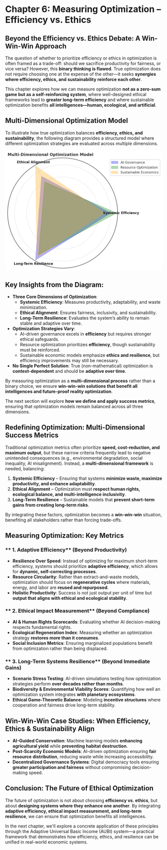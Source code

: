 # **Chapter 6: Measuring Optimization – Efficiency vs. Ethics**

## **Beyond the Efficiency vs. Ethics Debate: A Win-Win-Win Approach**
The question of whether to prioritize efficiency or ethics in optimization is often framed as a trade-off: should we sacrifice productivity for fairness, or vice versa? However, this **binary thinking is flawed**. True optimization does not require choosing one at the expense of the other—it seeks **synergies where efficiency, ethics, and sustainability reinforce each other**.

This chapter explores how we can measure optimization **not as a zero-sum game but as a self-reinforcing system**, where well-designed ethical frameworks lead to **greater long-term efficiency** and where sustainable optimization benefits **all intelligences—human, ecological, and artificial**.

## **Multi-Dimensional Optimization Model**
To illustrate how true optimization balances **efficiency, ethics, and sustainability**, the following diagram provides a structured model where different optimization strategies are evaluated across multiple dimensions.

![**Diagram: Multi-Dimensional Optimization Model**](6-multi-dimensional-optimization-model.png)

## **Key Insights from the Diagram:**
- **Three Core Dimensions of Optimization**:
  - **Systemic Efficiency**: Measures productivity, adaptability, and waste minimization.
  - **Ethical Alignment**: Ensures fairness, inclusivity, and sustainability.
  - **Long-Term Resilience**: Evaluates the system’s ability to remain stable and adaptive over time.
- **Optimization Strategies Vary**:
  - AI-driven governance excels in **efficiency** but requires stronger ethical safeguards.
  - Resource optimization prioritizes **efficiency**, though sustainability must be reinforced.
  - Sustainable economic models emphasize **ethics and resilience**, but efficiency improvements may still be necessary.
- **No Single Perfect Solution**: True (non-mathematical) optimization is **context-dependent** and should be **adaptive over time**.

By measuring optimization as a **multi-dimensional process** rather than a binary choice, we ensure **win-win-win solutions that benefit all intelligences and future-proof reality optimization**.

The next section will explore **how we define and apply success metrics**, ensuring that optimization models remain balanced across all three dimensions.

## **Redefining Optimization: Multi-Dimensional Success Metrics**
Traditional optimization metrics often prioritize **speed, cost-reduction, and maximum output**, but these narrow criteria frequently lead to negative unintended consequences (e.g., environmental degradation, social inequality, AI misalignment). Instead, a **multi-dimensional framework** is needed, balancing:

1. **Systemic Efficiency** – Ensuring that systems **minimize waste, maximize productivity, and enhance adaptability**.
2. **Ethical Alignment** – Optimization must **respect human rights, ecological balance, and multi-intelligence inclusivity**.
3. **Long-Term Resilience** – Sustainable models that **prevent short-term gains from creating long-term risks**.

By integrating these factors, optimization becomes a **win-win-win** situation, benefiting all stakeholders rather than forcing trade-offs.

## **Measuring Optimization: Key Metrics**

### ** 1. Adaptive Efficiency** (Beyond Productivity)
- **Resilience Over Speed**: Instead of optimizing for maximum short-term efficiency, systems should prioritize **adaptive efficiency**, which allows for **dynamic, self-correcting processes**.
- **Resource Circularity**: Rather than extract-and-waste models, optimization should focus on **regenerative cycles** where materials, energy, and labor are **reused and repurposed**.
- **Holistic Productivity**: Success is not just output per unit of time but **output that aligns with ethical and ecological stability**.

### ** 2. Ethical Impact Measurement** (Beyond Compliance)
- **AI & Human Rights Scorecards**: Evaluating whether AI decision-making respects fundamental rights.
- **Ecological Regeneration Index**: Measuring whether an optimization strategy **restores more than it consumes**.
- **Social Inclusion Metrics**: Ensuring marginalized populations benefit from optimization rather than being displaced.

### ** 3. Long-Term Systems Resilience** (Beyond Immediate Gains)
- **Scenario Stress Testing**: AI-driven simulations testing how optimization strategies perform **over decades rather than months**.
- **Biodiversity & Environmental Viability Scores**: Quantifying how well an optimization system integrates **with planetary ecosystems**.
- **Ethical Game-Theoretic Balance**: Modeling **incentive structures** where cooperation and fairness drive long-term stability.

## **Win-Win-Win Case Studies: When Efficiency, Ethics & Sustainability Align**
- **AI-Guided Conservation**: Machine learning models **enhancing agricultural yield** while **preventing habitat destruction**.
- **Post-Scarcity Economic Models**: AI-driven optimization ensuring **fair resource distribution**, reducing waste while increasing accessibility.
- **Decentralized Governance Systems**: Digital democracy tools ensuring **greater participation and fairness** without compromising decision-making speed.

## **Conclusion: The Future of Ethical Optimization**
The future of optimization is not about choosing **efficiency vs. ethics**, but about **designing systems where they enhance one another**. By integrating **adaptive efficiency, ethical impact measurement, and long-term resilience**, we can ensure that optimization benefits all intelligences.

In the next chapter, we'll explore a concrete application of these principles through the Adaptive Universal Basic Income (AUBI) system—a practical framework that demonstrates how efficiency, ethics, and resilience can be unified in real-world economic systems.

